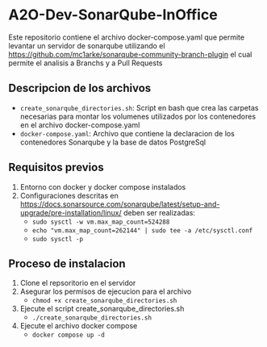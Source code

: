 # A2O-Dev-SonarQube-InOffice
Este repositorio contiene el archivo docker-compose.yaml que permite levantar un servidor de sonarqube utilizando el https://github.com/mc1arke/sonarqube-community-branch-plugin el cual permite el analisis a Branchs y a Pull Requests

## Descripcion de los archivos
- `create_sonarqube_directories.sh`: Script en bash que crea las carpetas necesarias para montar los volumenes utilizados por los contenedores en el archivo docker-compose.yaml
- `docker-compose.yaml`: Archivo que contiene la declaracion de los contenedores Sonarqube y la base de datos PostgreSql

## Requisitos previos
1. Entorno con docker y docker compose instalados
2. Configuraciones descritas en https://docs.sonarsource.com/sonarqube/latest/setup-and-upgrade/pre-installation/linux/ deben ser realizadas:
    * `sudo sysctl -w vm.max_map_count=524288`
    * `echo "vm.max_map_count=262144" | sudo tee -a /etc/sysctl.conf`
    * `sudo sysctl -p`

## Proceso de instalacion
1. Clone el repsoritorio en el servidor 
2. Asegurar los permisos de ejecucion para el archivo 
    * `chmod +x create_sonarqube_directories.sh`
3. Ejecute el script create_sonarqube_directories.sh
    * `./create_sonarqube_directories.sh`
4. Ejecute el archivo docker compose
    * `docker compose up -d`
